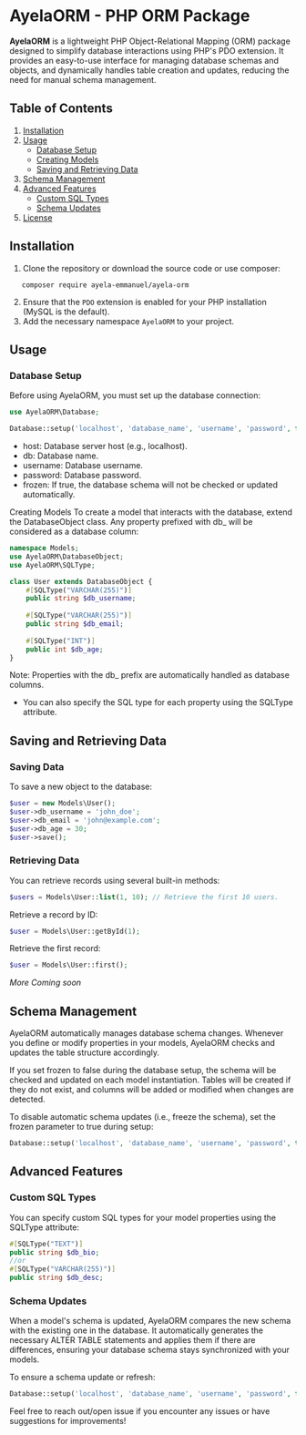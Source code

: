 # AyelaORM - PHP ORM Package

**AyelaORM** is a lightweight PHP Object-Relational Mapping (ORM) package designed to simplify database interactions using PHP's PDO extension. It provides an easy-to-use interface for managing database schemas and objects, and dynamically handles table creation and updates, reducing the need for manual schema management.

## Table of Contents
1. [Installation](#installation)
2. [Usage](#usage)
   - [Database Setup](#database-setup)
   - [Creating Models](#creating-models)
   - [Saving and Retrieving Data](#saving-and-retrieving-data)
3. [Schema Management](#schema-management)
4. [Advanced Features](#advanced-features)
   - [Custom SQL Types](#custom-sql-types)
   - [Schema Updates](#schema-updates)
5. [License](#license)

## Installation

1. Clone the repository or download the source code or use composer:
```
   composer require ayela-emmanuel/ayela-orm
```
2. Ensure that the `PDO` extension is enabled for your PHP installation (MySQL is the default).
3. Add the necessary namespace `AyelaORM` to your project.

## Usage

### Database Setup

Before using AyelaORM, you must set up the database connection:

```php
use AyelaORM\Database;

Database::setup('localhost', 'database_name', 'username', 'password', false);
```

- host: Database server host (e.g., localhost).
- db: Database name.
- username: Database username.
- password: Database password.
- frozen: If true, the database schema will not be checked or updated automatically.


Creating Models
To create a model that interacts with the database, extend the DatabaseObject class. Any property prefixed with db_ will be considered as a database column:

```php
namespace Models;
use AyelaORM\DatabaseObject;
use AyelaORM\SQLType;

class User extends DatabaseObject {
    #[SQLType("VARCHAR(255)")]
    public string $db_username;
    
    #[SQLType("VARCHAR(255)")]
    public string $db_email;
    
    #[SQLType("INT")]
    public int $db_age;
}
```

Note: Properties with the db_ prefix are automatically handled as database columns.  
  
- You can also specify the SQL type for each property using the SQLType attribute.


## Saving and Retrieving Data
### Saving Data
To save a new object to the database:

```php
$user = new Models\User();
$user->db_username = 'john_doe';
$user->db_email = 'john@example.com';
$user->db_age = 30;
$user->save();
```
### Retrieving Data
You can retrieve records using several built-in methods:
```php
$users = Models\User::list(1, 10); // Retrieve the first 10 users.
```
Retrieve a record by ID:
```php
$user = Models\User::getById(1);
```
Retrieve the first record:
```php
$user = Models\User::first();
```
*More Coming soon*


## Schema Management
AyelaORM automatically manages database schema changes. Whenever you define or modify properties in your models, AyelaORM checks and updates the table structure accordingly.  

If you set frozen to false during the database setup, the schema will be checked and updated on each model instantiation. Tables will be created if they do not exist, and columns will be added or modified when changes are detected.  

To disable automatic schema updates (i.e., freeze the schema), set the frozen parameter to true during setup:

```php
Database::setup('localhost', 'database_name', 'username', 'password', true);
```
## Advanced Features
### Custom SQL Types
You can specify custom SQL types for your model properties using the SQLType attribute:

```php
#[SQLType("TEXT")]
public string $db_bio;
//or
#[SQLType("VARCHAR(255)")]
public string $db_desc;
```

### Schema Updates
When a model's schema is updated, AyelaORM compares the new schema with the existing one in the database. It automatically generates the necessary ALTER TABLE statements and applies them if there are differences, ensuring your database schema stays synchronized with your models.

To ensure a schema update or refresh:
```php
Database::setup('localhost', 'database_name', 'username', 'password', false);// Set Frozen to false
```

Feel free to reach out/open issue if you encounter any issues or have suggestions for improvements!  
